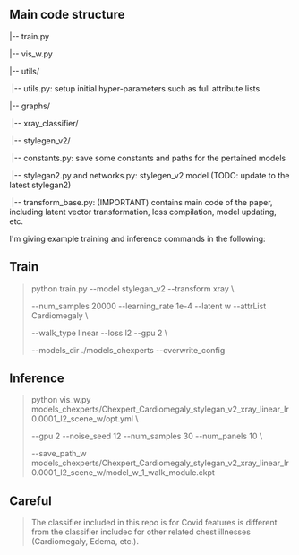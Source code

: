 ## Main code structure

|-- train.py

|-- vis_w.py

|-- utils/

​	|-- utils.py: setup initial hyper-parameters such as full attribute lists

|-- graphs/

​		|-- xray_classifier/

​		|-- stylegen_v2/

​				|-- constants.py: save some constants and  paths for the pertained models

​				|-- stylegan2.py and networks.py: stylegen_v2 model (TODO: update to the latest stylegan2)

​				|-- transform_base.py: (IMPORTANT) contains main code of the paper, including latent vector transformation, loss compilation, model updating, etc.

I'm giving example training and inference commands in the following:

## Train

> python train.py --model stylegan_v2 --transform xray \
>
> --num_samples 20000 --learning_rate 1e-4 --latent w --attrList Cardiomegaly \
>
> --walk_type linear --loss l2 --gpu 2  \
>
> --models_dir ./models_chexperts --overwrite_config 

## Inference

> python vis_w.py models_chexperts/Chexpert_Cardiomegaly_stylegan_v2_xray_linear_lr0.0001_l2_scene_w/opt.yml \
>
> --gpu 2 --noise_seed 12 --num_samples 30 --num_panels 10 \
>
> --save_path_w  models_chexperts/Chexpert_Cardiomegaly_stylegan_v2_xray_linear_lr0.0001_l2_scene_w/model_w_1_walk_module.ckpt 

## Careful

>The classifier included in this repo is for Covid features is different from the classifier includec for other related chest illnesses (Cardiomegaly, Edema, etc.).
